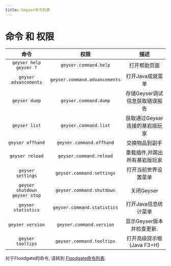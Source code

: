 ```yaml
---
title: Geyser命令列表
---
```


# 命令 和 权限

|                  命令                  |              权限               |         描述         |
|:------------------------------------:|:-----------------------------:|:------------------:|
|    `geyser help` <br> `geyser ?`     |     `geyser.command.help`     |       打开帮助页面       |
|        `geyser advancements`         | `geyser.command.advancements` |     打开Java成就菜单     |
|            `geyser dump`             |     `geyser.command.dump`     | 存储Geyser调试信息获取错误报告 |
|            `geyser list`             |     `geyser.command.list`     | 获取通过Geyser连接的基岩版玩家 |
|           `geyser offhand`           |   `geyser.command.offhand`    |      交换物品到副手       |
|           `geyser reload`            |    `geyser.command.reload`    |  重载插件,并踢出所有基岩版玩家   |
|          `geyser settings`           |   `geyser.command.settings`   |     打开当前世界设置菜单     |
| `geyser shutdown` <br> `geyser stop` |   `geyser.command.shutdown`   |      关闭Geyser      |
|         `geyser statistics`          |  `geyser.command.statistics`  |    打开Java信息统计菜单    |
|           `geyser version`           |   `geyser.command.version`    |  显示Geyser版本并检查更新.  |
|         `geyser tooltips`            |   `geyser.command.tooltips`   | 打开高级提示框(Java F3+H) |
对于Floodgate的命令, 请转到 [Floodgate命令列表](/floodgate/commands/).
